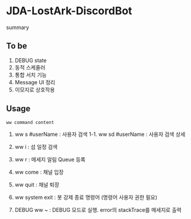 # JDA-LostArk-DiscordBot

summary


## To be

1. DEBUG state
2. 동적 스케줄러 
3. 통합 서치 기능
4. Message UI 정리
5. 이모지로 상호작용

## Usage 

`ww command content`

1. ww s #userName : 사용자 검색
1-1. ww sd #userName : 사용자 검색 상세
2. ww i : 섬 일정 검색
3. ww r : 메세지 알림 Queue 등록
4. ww come : 채널 입장
5. ww quit : 채널 퇴장
6. ww system exit : 봇 강제 종료 명령어 (명령어 사용자 권한 필요)

0. DEBUG ww ~ : DEBUG 모드로 실행. error의 stackTrace를 메세지로 출력
